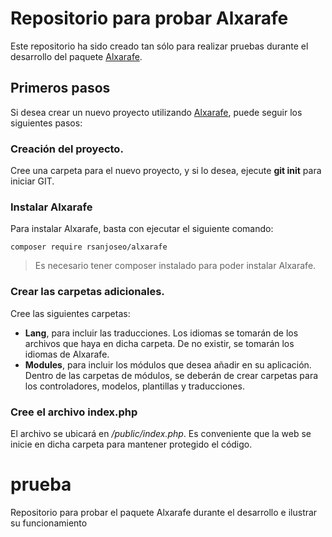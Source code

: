 # Repositorio para probar Alxarafe

Este repositorio ha sido creado tan sólo para realizar pruebas durante el desarrollo del paquete [Alxarafe](https://github.com/rsanjoseo/alxarafe).

## Primeros pasos

Si desea crear un nuevo proyecto utilizando [Alxarafe](https://github.com/rsanjoseo/alxarafe), puede seguir los siguientes pasos:

### Creación del proyecto.

Cree una carpeta para el nuevo proyecto, y si lo desea, ejecute **git init** para iniciar GIT.

### Instalar Alxarafe

Para instalar Alxarafe, basta con ejecutar el siguiente comando:

```
composer require rsanjoseo/alxarafe
```

> Es necesario tener composer instalado para poder instalar Alxarafe.

### Crear las carpetas adicionales.

Cree las siguientes carpetas:
- **Lang**, para incluir las traducciones. Los idiomas se tomarán de los archivos que haya en dicha carpeta. De no existir, se tomarán los idiomas de Alxarafe.
- **Modules**, para incluir los módulos que desea añadir en su aplicación. Dentro de las carpetas de módulos, se deberán de crear carpetas para los controladores, modelos, plantillas y traducciones. 

### Cree el archivo index.php

El archivo se ubicará en */public/index.php*. Es conveniente que la web se inicie en dicha carpeta para mantener protegido el código.

# prueba
Repositorio para probar el paquete Alxarafe durante el desarrollo e ilustrar su funcionamiento
